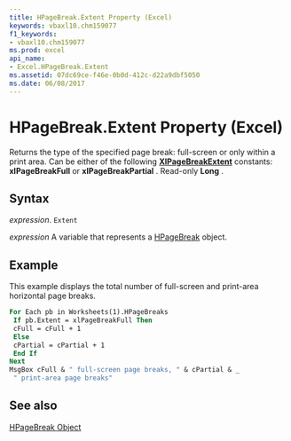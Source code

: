 ```yaml
---
title: HPageBreak.Extent Property (Excel)
keywords: vbaxl10.chm159077
f1_keywords:
- vbaxl10.chm159077
ms.prod: excel
api_name:
- Excel.HPageBreak.Extent
ms.assetid: 07dc69ce-f46e-0b0d-412c-d22a9dbf5050
ms.date: 06/08/2017
---
```



# HPageBreak.Extent Property (Excel)

Returns the type of the specified page break: full-screen or only within a print area. Can be either of the following  **[XlPageBreakExtent](Excel.XlPageBreakExtent.md)** constants: **xlPageBreakFull** or **xlPageBreakPartial** . Read-only **Long** .


## Syntax

 _expression_. `Extent`

 _expression_ A variable that represents a [HPageBreak](./Excel.HPageBreak.md) object.


## Example

This example displays the total number of full-screen and print-area horizontal page breaks.


```vb
For Each pb in Worksheets(1).HPageBreaks 
 If pb.Extent = xlPageBreakFull Then 
 cFull = cFull + 1 
 Else 
 cPartial = cPartial + 1 
 End If 
Next 
MsgBox cFull & " full-screen page breaks, " & cPartial & _ 
 " print-area page breaks"
```


## See also


[HPageBreak Object](Excel.HPageBreak.md)

